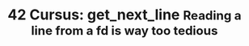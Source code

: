 <h1 align="center">42 Cursus: get_next_line
  <font size =5>Reading a line from a fd is way too tedious</font></h1>


